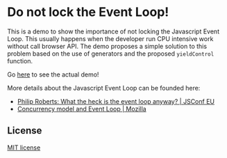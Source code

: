 Do not lock the Event Loop!
===========================

This is a demo to show the importance of not locking the Javascript Event Loop. This usually happens when the developer run CPU intensive work without call browser API. The demo proposes a simple solution to this problem based on the use of generators and the proposed `yieldControl` function.

Go [here](https://lucarin91.github.io/yield-control-demo/) to see the actual demo!

More details about the Javascript Event Loop can be founded here:
- [Philip Roberts: What the heck is the event loop anyway? | JSConf EU](https://www.youtube.com/watch?v=8aGhZQkoFbQ)
- [Concurrency model and Event Loop | Mozilla](https://developer.mozilla.org/en-US/docs/Web/JavaScript/EventLoop)


License
-------
[MIT license](LICENSE)
